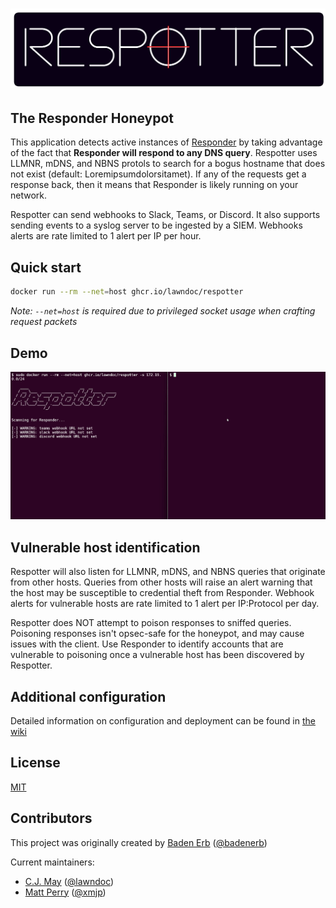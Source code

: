 # ![Respotter](./assets/respotter_logo.png)

## The Responder Honeypot

This application detects active instances of [Responder](https://github.com/lgandx/Responder) by taking advantage of the fact that __Responder will respond to any DNS query__. Respotter uses LLMNR, mDNS, and NBNS protols to search for a bogus hostname that does not exist (default: Loremipsumdolorsitamet). If any of the requests get a response back, then it means that Responder is likely running on your network.

Respotter can send webhooks to Slack, Teams, or Discord. It also supports sending events to a syslog server to be ingested by a SIEM. Webhooks alerts are rate limited to 1 alert per IP per hour.

## Quick start

```bash
docker run --rm --net=host ghcr.io/lawndoc/respotter
```

*Note: `--net=host` is required due to privileged socket usage when crafting request packets*

## Demo

![demo gif](./assets/respotter_demo.gif)

## Vulnerable host identification

Respotter will also listen for LLMNR, mDNS, and NBNS queries that originate from other hosts. Queries from other hosts will raise an alert warning that the host may be susceptible to credential theft from Responder. Webhook alerts for vulnerable hosts are rate limited to 1 alert per IP:Protocol per day.

Respotter does NOT attempt to poison responses to sniffed queries. Poisoning responses isn't opsec-safe for the honeypot, and may cause issues with the client. Use Responder to identify accounts that are vulnerable to poisoning once a vulnerable host has been discovered by Respotter.

## Additional configuration

Detailed information on configuration and deployment can be found in [the wiki](https://github.com/lawndoc/Respotter/wiki/Deploying-Respotter)

## License

[MIT](https://choosealicense.com/licenses/mit/)

## Contributors

This project was originally created by [Baden Erb](https://badenerb.com) ([@badenerb](https://github.com/badenerb))

Current maintainers:

* [C.J. May](https://cjmay.info) ([@lawndoc](https://github.com/lawndoc))
* [Matt Perry]() ([@xmjp](https://github.com/xmjp))
